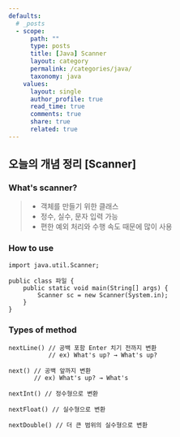 ```yaml
---
defaults:
  # _posts
  - scope:
      path: ""
      type: posts
      title: [Java] Scanner
      layout: category
      permalink: /categories/java/
      taxonomy: java
    values:
      layout: single
      author_profile: true
      read_time: true
      comments: true
      share: true
      related: true
---
```


## 오늘의 개념 정리 [Scanner]

### What's scanner?

> - 객체를 만들기 위한 클래스
> - 정수, 실수, 문자 입력 가능
> - 편한 예외 처리와 수행 속도 때문에 많이 사용

### How to use

```
import java.util.Scanner;

public class 파일 {
    public static void main(String[] args) {
        Scanner sc = new Scanner(System.in);
    }
}
```

### Types of method

```
nextLine() // 공백 포함 Enter 치기 전까지 변환
           // ex) What's up? → What's up?
```

```
next() // 공백 앞까지 변환
       // ex) What's up? → What's
```

```
nextInt() // 정수형으로 변환
```

```
nextFloat() // 실수형으로 변환
```

```
nextDouble() // 더 큰 범위의 실수형으로 변환
```
